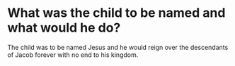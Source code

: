 # What was the child to be named and what would he do?

The child was to be named Jesus and he would reign over the descendants of Jacob forever with no end to his kingdom.
